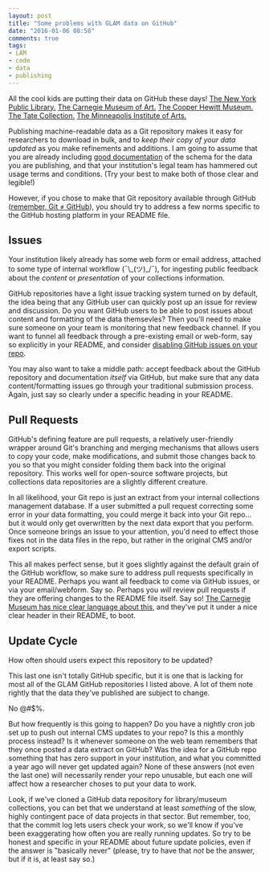 ```yaml
---
layout: post
title: "Some problems with GLAM data on GitHub"
date: "2016-01-06 08:58"
comments: true
tags:
- LAM
- code
- data
- publishing
---
```


All the cool kids are putting their data on GitHub these days!
[The New York Public Library.](https://github.com/NYPL-publicdomain/data-and-utilities)
[The Carnegie Museum of Art.](https://github.com/cmoa/collection)
[The Cooper Hewitt Museum.](https://github.com/cooperhewitt/collection)
[The Tate Collection.](https://github.com/tategallery/collection)
[The Minneapolis Institute of Arts.](https://github.com/artsmia/collection)

Publishing machine-readable data as a Git repository makes it easy for researchers to download in bulk, and to _keep their copy of your data updated_ as you make refinements and additions.
I am going to assume that you are already including [good documentation](https://github.com/NYPL-publicdomain/data-and-utilities#items) of the schema for the data you are publishing, and that your institution's legal team has hammered out usage terms and conditions. (Try your best to make both of those clear and legible!)

However, if you chose to make that Git repository available through GitHub ([remember, Git ≠ GitHub](http://stackoverflow.com/questions/11816424/understanding-the-basics-of-git-and-github)), you should try to address a few norms specific to the GitHub hosting platform in your README file.

## Issues

Your institution likely already has some web form or email address, attached to some type of internal workflow (¯\\\_(ツ)\_/¯), for ingesting public feedback about the _content_ or _presentation_ of your collections information.

GitHub repositories have a light issue tracking system turned on by default, the idea being that any GitHub user can quickly post up an issue for review and discussion.
Do you want GitHub users to be able to post issues about content and formatting of the data themsevles?
Then you'll need to make sure someone on your team is monitoring that new feedback channel.
If you want to funnel all feedback through a pre-existing email or web-form, say so explicitly in your README, and consider [disabling GitHub issues on your repo](https://help.github.com/articles/disabling-issues/).

You may also want to take a middle path: accept feedback about the GitHub repository and documentation _itself_ via GitHub, but make sure that any data content/formatting issues go through your traditional submission process.
Again, just say so clearly under a specific heading in your README.

## Pull Requests

GitHub's defining feature are pull requests, a relatively user-friendly wrapper around Git's branching and merging mechanisms that allows users to copy your code, make modifications, and submit those changes back to you so that you might consider folding them back into the original repository.
This works well for open-source software projects, but collections data repositories are a slightly different creature.

In all likelihood, your Git repo is just an extract from your internal collections management database.
If a user submitted a pull request correcting some error in your data formatting, you could merge it back into your Git repo... but it would only get overwritten by the next data export that you perform.
Once someone brings an issue to your attention, you'd need to effect those fixes not in the data files in the repo, but rather in the original CMS and/or export scripts.

This all makes perfect sense, but it goes slightly against the default grain of the GitHub workflow, so make sure to address pull requests specifically in your README.
Perhaps you want all feedback to come via GitHub issues, or via your email/webform.
Say so.
Perhaps you _will_ review pull requests if they are offering changes to the README file itself.
Say so!
[The Carnegie Museum has nice clear language about this][cmoa_pr], and they've put it under a nice clear header in their README, to boot.

[cmoa_pr]: https://github.com/cmoa/collection#pull-requests

## Update Cycle

How often should users expect this repository to be updated?

This last one isn't totally GitHub specific, but it is one that is lacking for most all of the GLAM GitHub repositories I listed above.
A lot of them note rightly that the data they've published are subject to change.

No @#$%.

But how frequently is this going to happen?
Do you have a nightly cron job set up to push out internal CMS updates to your repo?
Is this a monthly process instead?
Is it whenever someone on the web team remembers that they once posted a data extract on GitHub?
Was the idea for a GitHub repo something that has zero support in your institution, and what you committed a year ago will never get updated again?
None of these answers (not even the last one) will necessarily render your repo unusable, but each one will affect how a researcher choses to put your data to work.

Look, if we've cloned a GitHub data repository for library/museum collections, you can bet that we understand at least _something_ of the slow, highly contingent pace of data projects in that sector.
But remember, too, that the commit log lets users check your work, so we'll know if you've been exaggerating how often you are really running updates.
So try to be honest and specific in your README about future update policies, even if the answer is "basically never" (please, try to have that _not_ be the answer, but if it is, at least say so.)
